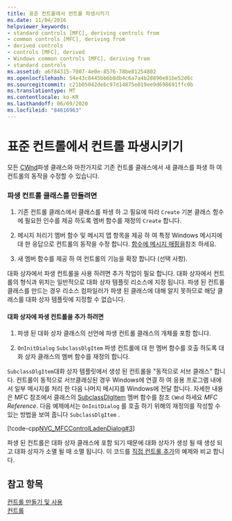 ```yaml
---
title: 표준 컨트롤에서 컨트롤 파생시키기
ms.date: 11/04/2016
helpviewer_keywords:
- standard controls [MFC], deriving controls from
- common controls [MFC], deriving from
- derived controls
- controls [MFC], derived
- Windows common controls [MFC], deriving from
- standard controls
ms.assetid: a6f84315-7007-4e0e-8576-78be81254802
ms.openlocfilehash: 54e43c8445bb6b8db4c6a7a4b28890e81be52d6c
ms.sourcegitcommit: c21b05042debc97d14875e019ee9d698691ffc0b
ms.translationtype: MT
ms.contentlocale: ko-KR
ms.lasthandoff: 06/09/2020
ms.locfileid: "84616963"
---
```

# <a name="deriving-controls-from-a-standard-control"></a>표준 컨트롤에서 컨트롤 파생시키기

모든 [CWnd](reference/cwnd-class.md)파생 클래스와 마찬가지로 기존 컨트롤 클래스에서 새 클래스를 파생 하 여 컨트롤의 동작을 수정할 수 있습니다.

### <a name="to-create-a-derived-control-class"></a>파생 컨트롤 클래스를 만들려면

1. 기존 컨트롤 클래스에서 클래스를 파생 하 고 필요에 따라 `Create` 기본 클래스 함수에 필요한 인수를 제공 하도록 멤버 함수를 재정의 `Create` 합니다.

1. 메시지 처리기 멤버 함수 및 메시지 맵 항목을 제공 하 여 특정 Windows 메시지에 대 한 응답으로 컨트롤의 동작을 수정 합니다. [함수에 메시지 매핑을](reference/mapping-messages-to-functions.md)참조 하세요.

1. 새 멤버 함수를 제공 하 여 컨트롤의 기능을 확장 합니다 (선택 사항).

대화 상자에서 파생 컨트롤을 사용 하려면 추가 작업이 필요 합니다. 대화 상자에서 컨트롤의 형식과 위치는 일반적으로 대화 상자 템플릿 리소스에 지정 됩니다. 파생 된 컨트롤 클래스를 만드는 경우 리소스 컴파일러가 파생 된 클래스에 대해 알지 못하므로 해당 클래스를 대화 상자 템플릿에 지정할 수 없습니다.

#### <a name="to-place-your-derived-control-in-a-dialog-box"></a>대화 상자에 파생 컨트롤을 추가 하려면

1. 파생 된 대화 상자 클래스의 선언에 파생 컨트롤 클래스의 개체를 포함 합니다.

1. `OnInitDialog` `SubclassDlgItem` 파생 컨트롤에 대 한 멤버 함수를 호출 하도록 대화 상자 클래스의 멤버 함수를 재정의 합니다.

`SubclassDlgItem`대화 상자 템플릿에서 생성 된 컨트롤을 "동적으로 서브 클래스" 합니다. 컨트롤이 동적으로 서브클래싱된 경우 Windows에 연결 하 여 응용 프로그램 내에서 일부 메시지를 처리 한 다음 나머지 메시지를 Windows에 전달 합니다. 자세한 내용은 MFC 참조에서 클래스의 [SubclassDlgItem](reference/cwnd-class.md#subclassdlgitem) 멤버 함수를 참조 `CWnd` 하세요 *MFC Reference*. 다음 예제에서는 `OnInitDialog` 를 호출 하기 위해의 재정의를 작성할 수 있는 방법을 보여 줍니다 `SubclassDlgItem` .

[!code-cpp[NVC_MFCControlLadenDialog#3](codesnippet/cpp/deriving-controls-from-a-standard-control_1.cpp)]

파생 된 컨트롤은 대화 상자 클래스에 포함 되기 때문에 대화 상자가 생성 될 때 생성 되 고 대화 상자가 소멸 될 때 소멸 됩니다. 이 코드를 [직접 컨트롤 추가](adding-controls-by-hand.md)의 예제와 비교 합니다.

## <a name="see-also"></a>참고 항목

[컨트롤 만들기 및 사용](making-and-using-controls.md)<br/>
[컨트롤](controls-mfc.md)

